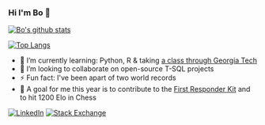 ### Hi I'm Bo 👋

[![Bo's github stats](https://github-readme-stats.vercel.app/api?username=bojanderson)](https://github.com/anuraghazra/github-readme-stats)

[![Top Langs](https://github-readme-stats.vercel.app/api/top-langs/?username=bojanderson)](https://github.com/anuraghazra/github-readme-stats)

- 🌱 I’m currently learning: Python, R & taking [a class through Georgia Tech](https://omscs.gatech.edu/isye-6501-intro-analytics-modeling)
- 👯 I’m looking to collaborate on open-source T-SQL projects
- ⚡ Fun fact: I've been apart of two world records
- 🔭 A goal for me this year is to contribute to the [First Responder Kit](http://firstresponderkit.org/) and to hit 1200 Elo in Chess

[![LinkedIn](https://img.shields.io/badge/LinkedIn--_.svg?style=social&logo=linkedin)][linkedin]
[![Stack Exchange](https://img.shields.io/stackexchange/dba/r/326972?label=StackExchange&logo=stackexchange&style=social)][se]

[se]: https://stackexchange.com/users/326972/bo-anderson
[linkedin]: https://www.linkedin.com/in/bojanderson/


<!--
**bojanderson/bojanderson** is a ✨ _special_ ✨ repository because its `README.md` (this file) appears on your GitHub profile.

Here are some ideas to get you started:

- 🔭 I’m currently working on ...
- 🌱 I’m currently learning ...
- 👯 I’m looking to collaborate on ...
- 🤔 I’m looking for help with ...
- 💬 Ask me about ...
- 📫 How to reach me: ...
- 😄 Pronouns: ...
- ⚡ Fun fact: ...
-->
